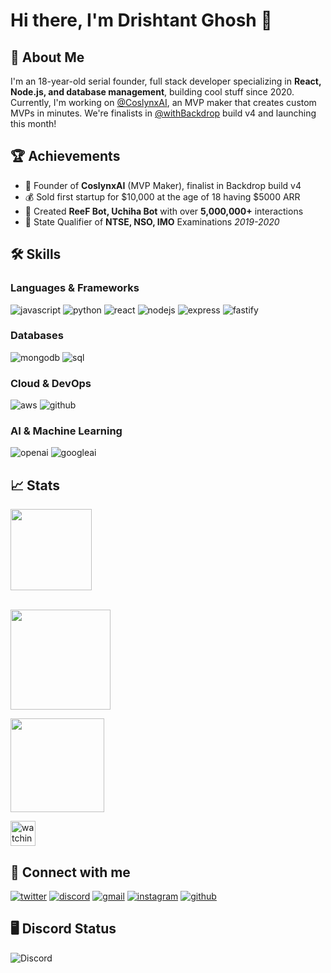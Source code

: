 
# Hi there, I'm Drishtant Ghosh 👋

## 🚀 About Me
I'm an 18-year-old serial founder, full stack developer  specializing in **React, Node.js, and database management**, building cool stuff since 2020. Currently, I'm working on [@CoslynxAI](https://x.com/CoslynxAI), an MVP maker that creates custom MVPs in minutes. We're finalists in [@withBackdrop](https://x.com/withBackdrop) build v4 and launching this month!


## 🏆 Achievements
- 🚀 Founder of **CoslynxAI** (MVP Maker), finalist in Backdrop build v4
- 💰 Sold first startup for $10,000 at the age of 18 having $5000 ARR
- 🤖 Created **ReeF Bot, Uchiha Bot** with over **5,000,000+** interactions
- 🥇 State Qualifier of **NTSE, NSO, IMO** Examinations *2019-2020*

## 🛠️ Skills

### Languages & Frameworks
![javascript](https://img.shields.io/badge/JavaScript-323330?style=for-the-badge&logo=javascript&logoColor=F7DF1E)
![python](https://img.shields.io/badge/Python-3670A0?style=for-the-badge&logo=python&logoColor=ffdd54)
![react](https://img.shields.io/badge/React-20232A?style=for-the-badge&logo=react&logoColor=61DAFB)
![nodejs](https://img.shields.io/badge/Node.js-339933?style=for-the-badge&logo=nodedotjs&logoColor=white)
![express](https://img.shields.io/badge/Express.js-000000?style=for-the-badge&logo=express&logoColor=white)
![fastify](https://img.shields.io/badge/fastify-202020?style=for-the-badge&logo=fastify&logoColor=white)


### Databases
![mongodb](https://img.shields.io/badge/MongoDB-4EA94B?style=for-the-badge&logo=mongodb&logoColor=white)
![sql](https://img.shields.io/badge/MySQL-005C84?style=for-the-badge&logo=mysql&logoColor=white)


### Cloud & DevOps
![aws](https://img.shields.io/badge/Amazon_AWS-FF9900?style=for-the-badge&logo=amazonaws&logoColor=white)
![github](https://img.shields.io/badge/GitHub-100000?style=for-the-badge&logo=github&logoColor=white)


### AI & Machine Learning
![openai](https://img.shields.io/badge/OpenAI-412991?style=for-the-badge&logo=openai&logoColor=white)
![googleai](https://img.shields.io/badge/Google_AI-4285F4?style=for-the-badge&logo=google&logoColor=white)


## 📈 Stats

<div align="left">
    <img height="130em" src="https://github-profile-trophy.vercel.app/?username=drix10&theme=juicyfresh&&title=Stars,Commit,Repo,Join&no-frame=true"/>
<br />
<br />
</div>
<p align="left">
    <a href="https://git.io/streak-stats">
        <img height="160em" src="https://github-readme-streak-stats.herokuapp.com/?user=drix10&theme=tokyonight"/>
    </a>
</p>
<p align="left"> 
<a href="https://github.com/drix10">
  <img height="150em" src="https://github-readme-stats-eight-theta.vercel.app/api/top-langs/?username=drix10&layout=compact&langs_count=8&theme=algolia"/>
</a>
</p>

<p align="left">
<img height="40em" src="https://komarev.com/ghpvc/?username=drix10&color=brightgreen" alt="watching_count">
</p>


## 🔗 Connect with me


[![twitter](https://img.shields.io/badge/Twitter-1DA1F2?style=for-the-badge&logo=twitter&logoColor=white)](https://twitter.com/DRIX_10_)
[![discord](https://img.shields.io/badge/discord-000000?style=for-the-badge&logo=discord&logoColor=white)](https://discord.com/users/954367061222633472)
[![gmail](https://img.shields.io/badge/Gmail-D14836?style=for-the-badge&logo=Gmail&logoColor=white)](mailto:https://github.com/drix10)
[![instagram](https://img.shields.io/badge/Instagram-E4405F?style=for-the-badge&logo=instagram&logoColor=white)](https://www.instagram.com/drix_10_/)
[![github](https://img.shields.io/badge/GitHub-100000?style=for-the-badge&logo=github&logoColor=white)](https://github.com/drix10)


## 🖥️ Discord Status


![Discord](https://discord.c99.nl/widget/theme-3/954367061222633472.png)

